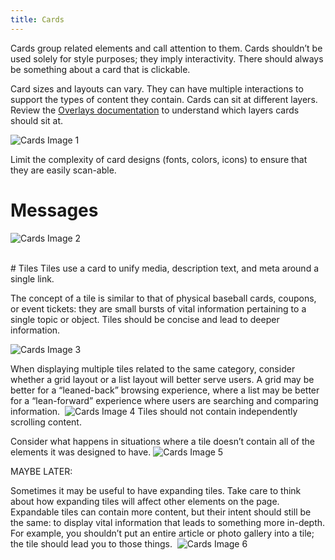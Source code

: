 ```yaml
---
title: Cards
---
```

Cards group related elements and call attention to them. Cards shouldn’t be used solely for style purposes; they imply interactivity. There should always be something about a card that is clickable. 

Card sizes and layouts can vary. They can have multiple interactions to support the types of content they contain. Cards can sit at different layers. Review the [Overlays documentation](/docs/overlays) to understand which layers cards should sit at. 

![Cards Image 1](/docs-images/cards1.png) 

Limit the complexity of card designs (fonts, colors, icons) to ensure that they are easily scan-able.

# Messages
![Cards Image 2](/docs-images/cards2.png) 

<br/>
# Tiles
Tiles use a card to unify media, description text, and meta around a single link. 

The concept of a tile is similar to that of physical baseball cards, coupons, or event tickets: they are small bursts of vital information pertaining to a single topic or object. Tiles should be concise and lead to deeper information.

![Cards Image 3](/docs-images/cards3.png) 

When displaying multiple tiles related to the same category, consider whether a grid layout or a list layout will better serve users. A grid may be better for a “leaned-back” browsing experience, where a list may be better for a “lean-forward” experience where users are searching and comparing information. 
![Cards Image 4](/docs-images/cards4.png) 
Tiles should not contain independently scrolling content.

Consider what happens in situations where a tile doesn’t contain all of the elements it was designed to have.
![Cards Image 5](/docs-images/cards5.png) 


MAYBE LATER:

Sometimes it may be useful to have expanding tiles. Take care to think about how expanding tiles will affect other elements on the page. Expandable tiles can contain more content, but their intent should still be the same: to display vital information that leads to something more in-depth. For example, you shouldn’t put an entire article or photo gallery into a tile; the tile should lead you to those things. 
![Cards Image 6](/docs-images/cards6.png) 
